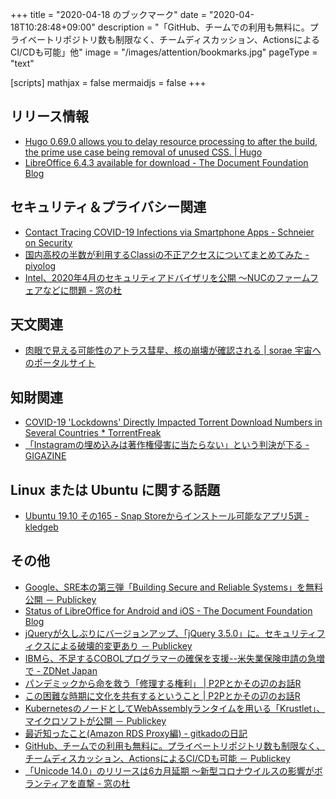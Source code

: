 +++
title = "2020-04-18 のブックマーク"
date =  "2020-04-18T10:28:48+09:00"
description = "「GitHub、チームでの利用も無料に。プライベートリポジトリ数も制限なく、チームディスカッション、ActionsによるCI/CDも可能」他"
image = "/images/attention/bookmarks.jpg"
pageType = "text"

[scripts]
  mathjax = false
  mermaidjs = false
+++

## リリース情報

- [Hugo 0.69.0 allows you to delay resource processing to after the build, the prime use case being removal of unused CSS. | Hugo](https://gohugo.io/news/0.69.0-relnotes/)
- [LibreOffice 6.4.3 available for download - The Document Foundation Blog](https://blog.documentfoundation.org/blog/2020/04/16/libreoffice-6-4-3/)

## セキュリティ＆プライバシー関連

- [Contact Tracing COVID-19 Infections via Smartphone Apps - Schneier on Security](https://www.schneier.com/blog/archives/2020/04/contact_tracing.html)
- [国内高校の半数が利用するClassiの不正アクセスについてまとめてみた - piyolog](https://piyolog.hatenadiary.jp/entry/2020/04/15/072934)
- [Intel、2020年4月のセキュリティアドバイザリを公開 ～NUCのファームフェアなどに問題 - 窓の杜](https://forest.watch.impress.co.jp/docs/news/1247234.html)

## 天文関連

- [肉眼で見える可能性のアトラス彗星、核の崩壊が確認される | sorae 宇宙へのポータルサイト](https://sorae.info/astronomy/20200417-c2019y4.html)

## 知財関連

- [COVID-19 'Lockdowns' Directly Impacted Torrent Download Numbers in Several Countries * TorrentFreak](https://torrentfreak.com/covid-19-lockdowns-directly-impacted-torrent-download-numbers-in-several-countries-200413/)
- [「Instagramの埋め込みは著作権侵害に当たらない」という判決が下る - GIGAZINE](https://gigazine.net/news/20200416-copyright-suit-over-instagram-embedding/)

## Linux または Ubuntu に関する話題

- [Ubuntu 19.10 その165 - Snap Storeからインストール可能なアプリ5選 - kledgeb](https://kledgeb.blogspot.com/2020/04/ubuntu-1910-165-snap-store5.html)

## その他

- [Google、SRE本の第三弾「Building Secure and Reliable Systems」を無料公開 － Publickey](https://www.publickey1.jp/blog/20/googlesrebuilding_secure_and_reliable_systems.html)
- [Status of LibreOffice for Android and iOS - The Document Foundation Blog](https://blog.documentfoundation.org/blog/2020/04/13/status-of-libreoffice-for-android-and-ios/)
- [jQueryが久しぶりにバージョンアップ、「jQuery 3.5.0」に。セキュリティフィクスによる破壊的変更あり － Publickey](https://www.publickey1.jp/blog/20/jqueryjquery_350.html)
- [IBMら、不足するCOBOLプログラマーの確保を支援--米失業保険申請の急増で - ZDNet Japan](https://japan.zdnet.com/article/35152256/)
- [パンデミックから命を救う「修理する権利」 | P2Pとかその辺のお話R](https://p2ptk.org/right-to-repair/3172)
- [この困難な時期に文化を共有するということ | P2Pとかその辺のお話R](https://p2ptk.org/copyright/3175)
- [KubernetesのノードとしてWebAssemblyランタイムを用いる「Krustlet」、マイクロソフトが公開 － Publickey](https://www.publickey1.jp/blog/20/kuberneteswebasssemblykrustlet.html)
- [最近知ったこと(Amazon RDS Proxy編) - gitkadoの日記](https://gitkado.hatenadiary.jp/entry/20200414/1586857762)
- [GitHub、チームでの利用も無料に。プライベートリポジトリ数も制限なく、チームディスカッション、ActionsによるCI/CDも可能 － Publickey](https://www.publickey1.jp/blog/20/githubactionscicd.html)
- [「Unicode 14.0」のリリースは6カ月延期 ～新型コロナウイルスの影響がボランティアを直撃 - 窓の杜](https://forest.watch.impress.co.jp/docs/news/1246983.html)
